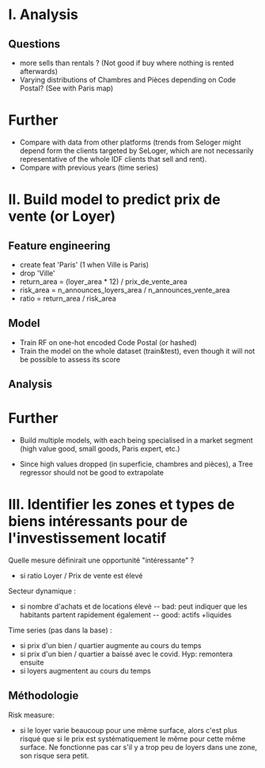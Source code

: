 
# I. Analysis

## Questions
- more sells than rentals ? (Not good if buy where nothing is rented afterwards)
- Varying distributions of Chambres and Pièces depending on Code Postal? (See with Paris map)


# Further
- Compare with data from other platforms (trends from Seloger might depend form the clients targeted by SeLoger, which are not necessarily representative of the whole IDF clients that sell and rent).
- Compare with previous years (time series)


# II. Build model to predict prix de vente (or Loyer)

## Feature engineering
- create feat 'Paris' (1 when Ville is Paris)
- drop 'Ville'
- return_area = (loyer_area * 12) / prix_de_vente_area
- risk_area = n_announces_loyers_area / n_announces_vente_area
- ratio = return_area / risk_area

## Model
- Train RF on one-hot encoded Code Postal (or hashed)
- Train the model on the whole dataset (train&test), even though it will not be possible to assess its score


## Analysis


# Further
- Build multiple models, with each being specialised in a market segment (high value good, small goods, Paris expert, etc.)

- Since high values dropped (in superficie, chambres and pièces), a Tree regressor should not be good to extrapolate


# III. Identifier les zones et types de biens intéressants pour de l'investissement locatif

Quelle mesure définirait une opportunité "intéressante" ?
- si ratio Loyer / Prix de vente est élevé

Secteur dynamique :
- si nombre d'achats et de locations élevé
-- bad: peut indiquer que les habitants partent rapidement également
-- good: actifs +liquides

Time series (pas dans la base) :
- si prix d'un bien / quartier augmente au cours du temps
- si prix d'un bien / quartier a baissé avec le covid. Hyp: remontera ensuite
- si loyers augmentent au cours du temps

## Méthodologie

Risk measure:
- si le loyer varie beaucoup pour une même surface, alors c'est plus risqué que si le prix est systématiquement le même pour cette même surface. Ne fonctionne pas car s'il y a trop peu de loyers dans une zone, son risque sera petit.
